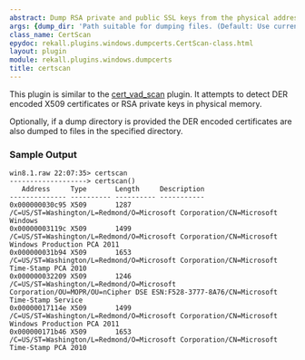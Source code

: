 ```yaml
---
abstract: Dump RSA private and public SSL keys from the physical address space.
args: {dump_dir: 'Path suitable for dumping files. (Default: Use current directory)'}
class_name: CertScan
epydoc: rekall.plugins.windows.dumpcerts.CertScan-class.html
layout: plugin
module: rekall.plugins.windows.dumpcerts
title: certscan
---
```


This plugin is similar to the [cert_vad_scan](CertVadScan.html) plugin. It
attempts to detect DER encoded X509 certificates or RSA private keys in physical
memory.

Optionally, if a dump directory is provided the DER encoded certificates are
also dumped to files in the specified directory.


### Sample Output

```
win8.1.raw 22:07:35> certscan
-------------------> certscan()
   Address     Type       Length     Description
-------------- ---------- ---------- -----------
0x000000030c95 X509       1287       /C=US/ST=Washington/L=Redmond/O=Microsoft Corporation/CN=Microsoft Windows
0x00000003119c X509       1499       /C=US/ST=Washington/L=Redmond/O=Microsoft Corporation/CN=Microsoft Windows Production PCA 2011
0x000000031b94 X509       1653       /C=US/ST=Washington/L=Redmond/O=Microsoft Corporation/CN=Microsoft Time-Stamp PCA 2010
0x000000032209 X509       1246       /C=US/ST=Washington/L=Redmond/O=Microsoft Corporation/OU=MOPR/OU=nCipher DSE ESN:F528-3777-8A76/CN=Microsoft Time-Stamp Service
0x00000017114e X509       1499       /C=US/ST=Washington/L=Redmond/O=Microsoft Corporation/CN=Microsoft Windows Production PCA 2011
0x000000171b46 X509       1653       /C=US/ST=Washington/L=Redmond/O=Microsoft Corporation/CN=Microsoft Time-Stamp PCA 2010
```